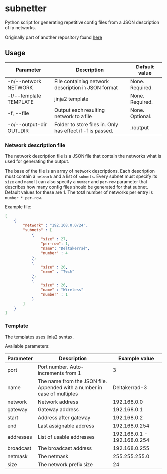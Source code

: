 # subnetter
Python script for generating repetitive config files from a JSON description of ip networks.

Originally part of another repository found [here](https://github.com/kradalby/suberduber)

## Usage

| Parameter | Description | Default value |
| --------- | ----------- | ------------- |
| -n/--network  NETWORK | File containing network description in JSON format |  None. Required. |
| -t/--template TEMPLATE | jinja2 template | None. Required. |
| -f, --file | Output each resulting network to a file | None. Optional. |
| -o/--output-dir OUT_DIR | Folder to store files in. Only has effect if -f is passed. | ./output |

### Network description file

The network description file is a JSON file that contain the networks what is used for generating the output.

The base of the file is an array of network descriptions.
Each description must contain a ```network``` and a list of ```subnets```.
Every subnet must specify its ```size``` and ```name```
It can also specify a ```number``` and ```per-row``` parameter that describes how many config files should be generated for that subnet.
Default values for these are 1. The total number of networks per entry is ```number * per-row```.

Example file:
```json
[
    {
        "network" : "192.168.0.0/24",
        "subnets" : [
            {
                "size" : 27,
                "per-row": 1,
                "name": "Deltakerrad",
                "number" : 4
            },
            {
                "size" : 26,
                "name" : "Tech"
            },
            {
                "size" : 26,
                "name" : "Wireless",
                "number" : 1
            }
        ]
    }
]
```

### Template

The templates uses jinja2 syntax.

Available parameters:

| Parameter | Description | Example value |
| --------- | ----------- | ------------- |
| port | Port number. Auto-increments from 1 | 3 |
| name | The name from the JSON file. Appended with a number in case of multiples | Deltakerrad-3 |
| network | Network address | 192.168.0.0 |
| gateway | Gateway address | 192.168.0.1 |
| start | Address after gateway | 192.168.0.2 |
| end | Last assignable address | 192.168.0.254 |
| addresses | List of usable addresses | 192.168.0.1 - 192.168.0.254 |
| broadcast | The broadcast address | 192.168.0.255 |
| netmask | The netmask | 255.255.255.0 |
| size | The network prefix size | 24 |
